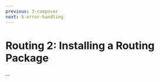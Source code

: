 ```yaml
---
previous: 3-composer
next: 5-error-handling
---
```


# Routing 2: Installing a Routing Package

...
